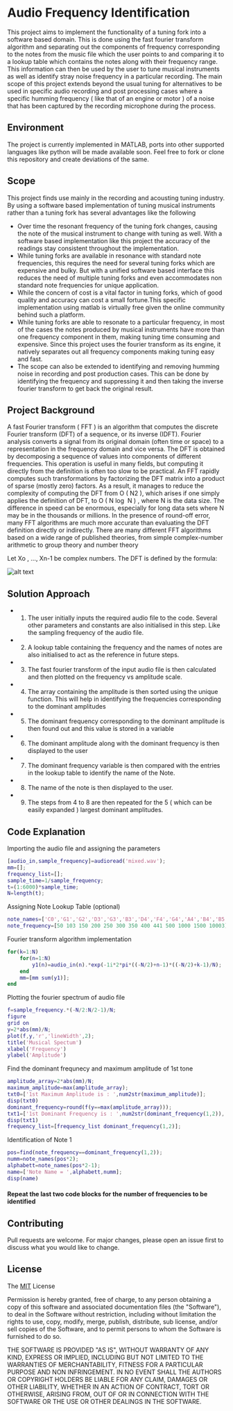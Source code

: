 # Audio Frequency Identification
This project aims to implement the functionality of a tuning fork into a software based domain.
This is done using the fast fourier transform algorithm and separating out the components of
frequency corresponding to the notes from the music file which the user points to and comparing it
to a lookup table which contains the notes along with their frequency range.
This information can then be used by the user to tune musical instruments as well as identify stray
noise frequency in a particular recording. The main scope of this project extends beyond the usual
tuning for alternatives to be used in specific audio recording and post processing cases where a
specific humming frequency ( like that of an engine or motor ) of a noise that has been captured by
the recording microphone during the process.



## Environment

The project is currently implemented in MATLAB, ports into other supported languages like python will be made available soon. Feel free to fork or clone this repository and create deviations of the same.  



## Scope 
This project finds use mainly in the recording and acousting tuning industry. By using a software
based implementation of tuning musical instruments rather than a tuning fork has several
advantages like the following

- Over time the resonant frequency of the tuning fork changes, causing the note of the
musical instrument to change with tuning as well. With a software based implementation
like this project the accuracy of the readings stay consistent throughout the
implementation.
- While tuning forks are available in resonance with standard note frequencies, this requires
the need for several tuning forks which are expensive and bulky. But with a unified
software based interface this reduces the need of multiple tuning forks and even
accommodates non standard note frequencies for unique application.
- While the concern of cost is a vital factor in tuning forks, which of good quality and
accuracy can cost a small fortune.This specific implementation using matlab is virtually
free given the online community behind such a platform.
- While tuning forks are able to resonate to a particular frequency, in most of the cases the
notes produced by musical instruments have more than one frequency component in them,
making tuning time consuming and expensive. Since this project uses the fourier transform
as its engine, it natively separates out all frequency components making tuning easy and
fast.
- The scope can also be extended to identifying and removing humming noise in recording
and post production cases. This can be done by identifying the frequency and suppressing it
and then taking the inverse fourier transform to get back the original result.

## Project Background
A fast Fourier transform ( FFT ) is an algorithm that computes the discrete Fourier transform
(DFT) of a sequence, or its inverse (IDFT). Fourier analysis converts a signal from its original
domain (often time or space) to a representation in the frequency domain and vice versa. The DFT
is obtained by decomposing a sequence of values into components of different frequencies. This
operation is useful in many fields, but computing it directly from the definition is often too slow to
be practical. An FFT rapidly computes such transformations by factorizing the DFT matrix into a
product of sparse (mostly zero) factors. As a result, it manages to reduce the complexity of
computing the DFT from O ( N2 ), which arises if one simply applies the definition of DFT, to O (
N log ⁡ N ) , where N is the data size. The difference in speed can be enormous, especially for long
data sets where N may be in the thousands or millions. In the presence of round-off error, many
FFT algorithms are much more accurate than evaluating the DFT definition directly or indirectly.
There are many different FFT algorithms based on a wide range of published theories, from simple complex-number arithmetic to group theory and number theory

Let Xo , …, Xn-1 be complex numbers. The DFT is defined by the formula:

![alt text](https://miro.medium.com/max/812/1*Hm88khvsCJE7e0kkUJ97wA.png)


## Solution Approach
- 1. The user initially inputs the required audio file to the code. Several other parameters and
constants are also initialised in this step. Like the sampling frequency of the audio file.
- 2. A lookup table containing the frequency and the names of notes are also initialised to act as
the reference in future steps.
- 3. The fast fourier transform of the input audio file is then calculated and then plotted on the
frequency vs amplitude scale.
- 4. The array containing the amplitude is then sorted using the unique function. This will help
in identifying the frequencies corresponding to the dominant amplitudes
- 5. The dominant frequency corresponding to the dominant amplitude is then found out and
this value is stored in a variable
- 6. The dominant amplitude along with the dominant frequency is then displayed to the user
- 7. The dominant frequency variable is then compared with the entries in the lookup table to
identify the name of the Note.
- 8. The name of the note is then displayed to the user.
- 9. The steps from 4 to 8 are then repeated for the 5 ( which can be easily expanded ) largest dominant amplitudes.

## Code Explanation
Importing the audio file and assigning the parameters
```Matlab
[audio_in,sample_frequency]=audioread('mixed.wav');
mm=[];
frequency_list=[];
sample_time=1/sample_frequency;
t=(1:6000)*sample_time;
N=length(t);
```
Assigning Note Lookup Table (optional)
```Matlab
note_names=['C0','G1','G2','D3','G3','B3','D4','F4','G4','A4','B4','B5','B8'];
note_frequency=[50 103 150 200 250 300 350 400 441 500 1000 1500 10003];
```
Fourier transform algorithm implementation
```Matlab
for(k=1:N)
    for(n=1:N)
        y1(n)=audio_in(n).*exp(-1i*2*pi*((-N/2)+n-1)*((-N/2)+k-1)/N);
    end
    mm=[mm sum(y1)];
end
```
Plotting the fourier spectrum of audio file
```Matlab
f=sample_frequency.*(-N/2:N/2-1)/N;
figure
grid on
y=2*abs(mm)/N;
plot(f,y,'r','lineWidth',2);
title('Musical Spectum')
xlabel('Frequency')
ylabel('Amplitude')
```
Find the dominant frequnecy and maximum amplitude of 1st tone
```Matlab
amplitude_array=2*abs(mm)/N;
maximum_amplitude=max(amplitude_array);
txt0=['1st Maximum Amplitude is : ',num2str(maximum_amplitude)];
disp(txt0)
dominant_frequency=round(f(y==max(amplitude_array)));
txt1=['1st Dominant Frequency is : ',num2str(dominant_frequency(1,2)),' Hz'];
disp(txt1)
frequency_list=[frequency_list dominant_frequency(1,2)];
```
Identification of Note 1
```Matlab
pos=find(note_frequency==dominant_frequency(1,2));
numm=note_names(pos*2);
alphabett=note_names(pos*2-1);
name=['Note Name = ',alphabett,numm];
disp(name)
```
#### Repeat the last two code blocks for the number of frequencies to be identified


## Contributing
Pull requests are welcome. For major changes, please open an issue first to discuss what you would like to change.


## License
The [MIT](https://choosealicense.com/licenses/mit/) License

Permission is hereby granted, free of charge, to any person obtaining a copy of this software and associated documentation files (the "Software"), to deal in the Software without restriction, including without limitation the rights to use, copy, modify, merge, publish, distribute, sub license, and/or sell copies of the Software, and to permit persons to whom the Software is furnished to do so.

THE SOFTWARE IS PROVIDED "AS IS", WITHOUT WARRANTY OF ANY KIND, EXPRESS OR IMPLIED, INCLUDING BUT NOT LIMITED TO THE WARRANTIES OF MERCHANTABILITY, FITNESS FOR A PARTICULAR PURPOSE AND NON INFRINGEMENT. IN NO EVENT SHALL THE AUTHORS OR COPYRIGHT HOLDERS BE LIABLE FOR ANY CLAIM, DAMAGES OR OTHER LIABILITY, WHETHER IN AN ACTION OF CONTRACT, TORT OR OTHERWISE, ARISING FROM, OUT OF OR IN CONNECTION WITH THE SOFTWARE OR THE USE OR OTHER DEALINGS IN THE SOFTWARE.
